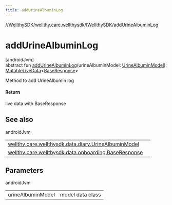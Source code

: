 ```yaml
---
title: addUrineAlbuminLog
---
```

//[WellthySDK](../../../index.html)/[wellthy.care.wellthysdk](../index.html)/[IWellthySDK](index.html)/[addUrineAlbuminLog](add-urine-albumin-log.html)



# addUrineAlbuminLog



[androidJvm]\
abstract fun [addUrineAlbuminLog](add-urine-albumin-log.html)(urineAlbuminModel: [UrineAlbuminModel](../../wellthy.care.wellthysdk.data.diary/-urine-albumin-model/index.html)): [MutableLiveData](https://developer.android.com/reference/kotlin/androidx/lifecycle/MutableLiveData.html)&lt;[BaseResponse](../../wellthy.care.wellthysdk.data.onboarding/-base-response/index.html)&gt;



Method to add UrineAlbumin log



#### Return



live data with BaseResponse



## See also


androidJvm

| | |
|---|---|
| [wellthy.care.wellthysdk.data.diary.UrineAlbuminModel](../../wellthy.care.wellthysdk.data.diary/-urine-albumin-model/index.html) |  |
| [wellthy.care.wellthysdk.data.onboarding.BaseResponse](../../wellthy.care.wellthysdk.data.onboarding/-base-response/index.html) |  |



## Parameters


androidJvm

| | |
|---|---|
| urineAlbuminModel | model data class |




